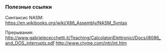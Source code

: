 ### Полезные ссылки

Синтаксис NASM:\
https://en.wikibooks.org/wiki/X86_Assembly/NASM_Syntax

Прерывания:\
http://www.gabrielececchetti.it/Teaching/CalcolatoriElettronici/Docs/i8086_and_DOS_interrupts.pdf
http://www.ctyme.com/intr/int.htm